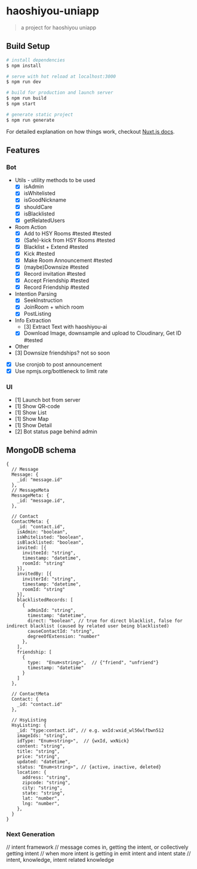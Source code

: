 # haoshiyou-uniapp

> a project for haoshiyou uniapp

## Build Setup

``` bash
# install dependencies
$ npm install

# serve with hot reload at localhost:3000
$ npm run dev

# build for production and launch server
$ npm run build
$ npm start

# generate static project
$ npm run generate
```

For detailed explanation on how things work, checkout [Nuxt.js docs](https://nuxtjs.org).

## Features
### Bot
- Utils - utility methods to be used
  - [X] isAdmin
  - [X] isWhitelisted
  - [X] isGoodNickname
  - [X] shouldCare
  - [X] isBlacklisted
  - [X] getRelatedUsers

- Room Action
  - [X] Add to HSY Rooms #tested #tested
  - [X] (Safe)-kick from HSY Rooms #tested
  - [X] Blacklist + Extend #tested
  - [X] Kick #tested
  - [X] Make Room Announcement #tested
  - [X] (maybe)Downsize #tested
  - [X] Record invitation #tested
  - [X] Accept Friendship #tested
  - [X] Record Friendship #tested

- Intention Parsing
  - [X] SeekInstruction
  - [X] JoinRoom + which room 
  - [X] PostListing

- Info Extraction
  - [3] Extract Text with haoshiyou-ai
  - [X] Download Image, downsample and upload to Cloudinary, Get ID #tested

- Other
 - [3] Downsize friendships? not so soon
 - [X] Use cronjob to post announcement
 - [X] Use npmjs.org/bottleneck to limit rate
 
### UI
- [1] Launch bot from server
- [1] Show QR-code
- [1] Show List
- [1] Show Map
- [1] Show Detail
- [2] Bot status page behind admin

## MongoDB schema
```json5
{
  // Message
  Message: {
    _id: "message.id"
  },
  // MessageMeta
  MessageMeta: {
    _id: "message.id",
  },
  
  // Contact
  ContactMeta: {
    _id: "contact.id",
    isAdmin: "boolean",
    isWhitelisted: "boolean",
    isBlacklisted: "boolean",
    invited: [{
      inviteeId: "string", 
      timestamp: "datetime", 
      roomId: "string" 
    }],
    invitedBy: [{
      inviterId: "string", 
      timestamp: "datetime", 
      roomId: "string" 
    }],
    blacklistedRecords: [
      { 
        adminId: "string",
        timestamp: "datetime",
        direct: "boolean", // true for direct blacklist, false for indirect blacklist (caused by related user being blacklisted)
        causeContactId: "string",
        degreeOfExtension: "number"
      },
    ],
    friendship: [
      { 
        type:  "Enum<string>",  // {"friend", "unfriend"}
        timestamp: "datetime"
      }
    ]
  },
  
  // ContactMeta
  Contact: {
    _id: "contact.id"
  },
  
  // HsyListing
  HsyListing: {
    _id: "type:contact.id", // e.g. wxId:wxid_wl56wlfbwn512
    imageIds: "string",
    idType: "Enum<string>",  // {wxId, wxNick}
    content: "string",
    title: "string",
    price: "string",
    updated: "datetime",
    status: "Enum<string>", // {active, inactive, deleted}
    location: {
      address: "string",
      zipcode: "string",
      city: "string",
      state: "string",
      lat: "number",
      lng: "number",
    },
  }
}

```


### Next Generation
  // intent framework
  // message comes in, getting the intent, or collectively getting intent
  // when more intent is getting in emit intent and intent state
  // intent, knowledge, intent related knowledge
